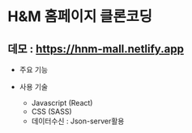 # H&M 홈페이지 클론코딩
데모 : https://hnm-mall.netlify.app
---------------

* 주요 기능


* 사용 기술
  * Javascript (React)
  * CSS (SASS)
  * 데이터수신 : Json-server활용
